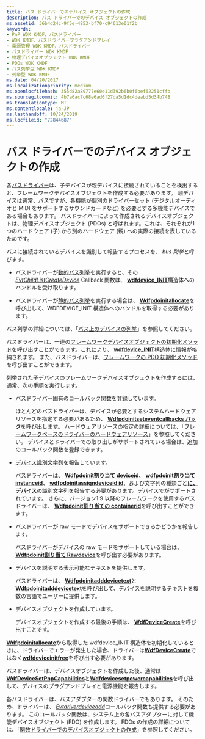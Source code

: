 ```yaml
---
title: バス ドライバーでのデバイス オブジェクトの作成
description: バス ドライバーでのデバイス オブジェクトの作成
ms.assetid: 36b4d24c-9f5e-4853-bf70-c94613e01f2b
keywords:
- PnP WDK KMDF、バスドライバー
- WDK KMDF、バスドライバープラグアンドプレイ
- 電源管理 WDK KMDF、バスドライバー
- バスドライバー WDK KMDF
- 物理デバイスオブジェクト WDK KMDF
- PDOs WDK KMDF
- バス列挙型 WDK KMDF
- 列挙型 WDK KMDF
ms.date: 04/20/2017
ms.localizationpriority: medium
ms.openlocfilehash: 355d82a89777e60e11d392b6b0f6bef62251cffb
ms.sourcegitcommit: 4b7a6ac7c68e6ad6f27da5d1dc4deabd5d34b748
ms.translationtype: MT
ms.contentlocale: ja-JP
ms.lasthandoff: 10/24/2019
ms.locfileid: "72844687"
---
```

# <a name="creating-device-objects-in-a-bus-driver"></a>バス ドライバーでのデバイス オブジェクトの作成


各[バスドライバー](https://docs.microsoft.com/windows-hardware/drivers/kernel/bus-drivers)は、子デバイスが親デバイスに接続されていることを検出すると、フレームワークデバイスオブジェクトを作成する必要があります。 親デバイスは通常、バスですが、各機能が個別のドライバーセット (デジタルオーディオと MIDI をサポートするサウンドカードなど) を必要とする多機能デバイスである場合もあります。 バスドライバーによって作成されるデバイスオブジェクトは、物理デバイスオブジェクト (PDOs) と呼ばれます。これは、それぞれが1つのハードウェア (子) から別のハードウェア (親) への実際の接続を表しているためです。

バスに接続されているデバイスを識別して報告するプロセスを、 *bus 列挙*と呼びます。

-   バスドライバーが[動的バス列挙](dynamic-enumeration.md)を実行すると、その[*EvtChildListCreateDevice*](https://docs.microsoft.com/windows-hardware/drivers/ddi/wdfchildlist/nc-wdfchildlist-evt_wdf_child_list_create_device) Callback 関数は、 [**wdfdevice\_INIT**](https://docs.microsoft.com/windows-hardware/drivers/wdf/wdfdevice_init)構造体へのハンドルを受け取ります。

-   バスドライバーが[静的バス列挙](static-enumeration.md)を実行する場合は、 [**Wdfpdoinitallocate**](https://docs.microsoft.com/windows-hardware/drivers/ddi/wdfpdo/nf-wdfpdo-wdfpdoinitallocate)を呼び出して、WDFDEVICE\_INIT 構造体へのハンドルを取得する必要があります。

バス列挙の詳細については、「[バス上のデバイスの列挙](enumerating-the-devices-on-a-bus.md)」を参照してください。

バスドライバーは、一連の[フレームワークデバイスオブジェクトの初期化メソッド](https://docs.microsoft.com/windows-hardware/drivers/ddi/wdfdevice/#device-init-methods)を呼び出すことができます。これにより、 [**wdfdevice\_INIT**](https://docs.microsoft.com/windows-hardware/drivers/wdf/wdfdevice_init)構造体に情報が格納されます。 また、バスドライバーは、[フレームワークの PDO 初期化メソッド](https://docs.microsoft.com/windows-hardware/drivers/ddi/wdfdevice/#pdo-init-methods)を呼び出すことができます。

列挙された子デバイスのフレームワークデバイスオブジェクトを作成するには、通常、次の手順を実行します。

-   バスドライバー固有のコールバック関数を登録しています。

    ほとんどのバスドライバーは、デバイスが必要とするシステムハードウェアリソースを指定する必要があるため、 [**Wdfpdoinitseteventcallbacks バック**](https://docs.microsoft.com/windows-hardware/drivers/ddi/wdfpdo/nf-wdfpdo-wdfpdoinitseteventcallbacks)を呼び出します。 ハードウェアリソースの指定の詳細については、「[フレームワークベースのドライバーのハードウェアリソース](hardware-resources-for-kmdf-drivers.md)」を参照してください。 デバイスとドライバーでの取り出しがサポートされている場合は、追加のコールバック関数を登録できます。

-   [デバイス識別文字列](https://docs.microsoft.com/windows-hardware/drivers/install/device-identification-strings)を報告しています。

    バスドライバーは、 [**Wdfpdoinit割り当て deviceid**](https://docs.microsoft.com/windows-hardware/drivers/ddi/wdfpdo/nf-wdfpdo-wdfpdoinitassigndeviceid)、 [**wdfpdoinit割り当て instanceid**](https://docs.microsoft.com/windows-hardware/drivers/ddi/wdfpdo/nf-wdfpdo-wdfpdoinitassigninstanceid)、 [**wdfpdoinitassigndeviceid id**](https://docs.microsoft.com/windows-hardware/drivers/ddi/wdfpdo/nf-wdfpdo-wdfpdoinitaddcompatibleid)、および文字列の種類ごと[**に、デバイス**](https://docs.microsoft.com/windows-hardware/drivers/ddi/wdfpdo/nf-wdfpdo-wdfpdoinitaddhardwareid)の識別文字列を報告する必要があります。デバイスでがサポートされています。 さらに、バージョン1.9 以降のフレームワークを使用するバスドライバーは、 [**Wdfpdoinit割り当ての containerid**](https://docs.microsoft.com/windows-hardware/drivers/ddi/wdfpdo/nf-wdfpdo-wdfpdoinitassigncontainerid)を呼び出すことができます。

-   バスドライバーが raw モードでデバイスをサポートできるかどうかを報告します。

    バスドライバーがデバイスの raw モードをサポートしている場合は、 [**Wdfpdoinit割り当て Rawdevice**](https://docs.microsoft.com/windows-hardware/drivers/ddi/wdfpdo/nf-wdfpdo-wdfpdoinitassignrawdevice)を呼び出す必要があります。

-   デバイスを説明する表示可能なテキストを提供します。

    バスドライバーは、 [**Wdfpdoinitadddevicetext**](https://docs.microsoft.com/windows-hardware/drivers/ddi/wdfpdo/nf-wdfpdo-wdfpdoinitadddevicetext)と[**Wdfpdoinitadddevicetext**](https://docs.microsoft.com/windows-hardware/drivers/ddi/wdfpdo/nf-wdfpdo-wdfpdoinitsetdefaultlocale)を呼び出して、デバイスを説明するテキストを複数の言語でユーザーに提供します。

-   デバイスオブジェクトを作成しています。

    デバイスオブジェクトを作成する最後の手順は、 [**WdfDeviceCreate**](https://docs.microsoft.com/windows-hardware/drivers/ddi/wdfdevice/nf-wdfdevice-wdfdevicecreate)を呼び出すことです。

[**Wdfpdoinitallocate**](https://docs.microsoft.com/windows-hardware/drivers/ddi/wdfpdo/nf-wdfpdo-wdfpdoinitallocate)から取得した wdfdevice\_INIT 構造体を初期化しているときに、ドライバーでエラーが発生した場合、ドライバーは[**WdfDeviceCreate**](https://docs.microsoft.com/windows-hardware/drivers/ddi/wdfdevice/nf-wdfdevice-wdfdevicecreate)ではなく[**wdfdeviceinitfree**](https://docs.microsoft.com/windows-hardware/drivers/ddi/wdfdevice/nf-wdfdevice-wdfdeviceinitfree)を呼び出す必要があります。

バスドライバーは、デバイスオブジェクトを作成した後、通常は[**WdfDeviceSetPnpCapabilities**](https://docs.microsoft.com/windows-hardware/drivers/ddi/wdfdevice/nf-wdfdevice-wdfdevicesetpnpcapabilities)と[**Wdfdevicesetpowercapabilities**](https://docs.microsoft.com/windows-hardware/drivers/ddi/wdfdevice/nf-wdfdevice-wdfdevicesetpowercapabilities)を呼び出して、デバイスのプラグアンドプレイと電源機能を報告します。

各バスドライバーは、バスアダプターの関数ドライバーでもあります。 そのため、ドライバーは、 [*Evtdriverdeviceadd*](https://docs.microsoft.com/windows-hardware/drivers/ddi/wdfdriver/nc-wdfdriver-evt_wdf_driver_device_add)コールバック関数も提供する必要があります。 このコールバック関数は、システム上の各バスアダプターに対して機能デバイスオブジェクト (FDO) を作成します。 FDOs の作成の詳細については、「[関数ドライバーでのデバイスオブジェクトの作成](creating-device-objects-in-a-function-driver.md)」を参照してください。

 

 





